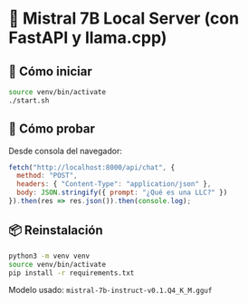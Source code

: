 # 🦙 Mistral 7B Local Server (con FastAPI y llama.cpp)

## 🚀 Cómo iniciar

```bash
source venv/bin/activate
./start.sh
```

## 🧪 Cómo probar

Desde consola del navegador:

```js
fetch("http://localhost:8000/api/chat", {
  method: "POST",
  headers: { "Content-Type": "application/json" },
  body: JSON.stringify({ prompt: "¿Qué es una LLC?" })
}).then(res => res.json()).then(console.log);
```

## 📦 Reinstalación

```bash
python3 -m venv venv
source venv/bin/activate
pip install -r requirements.txt
```

Modelo usado: `mistral-7b-instruct-v0.1.Q4_K_M.gguf`
